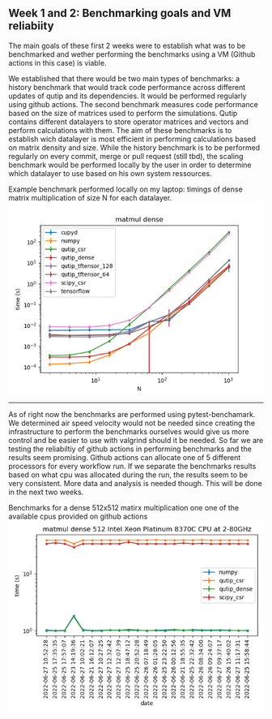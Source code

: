 ## Week 1 and 2: Benchmarking goals and VM reliabiity

The main goals of these first 2 weeks were to establish what was to be benchmarked and wether performing the benchmarks using a VM (Github actions in this case) is viable. 

We established that there would be two main types of benchmarks: a history benchmark that would track code performance across different updates of qutip and its dependencies. It would be performed regularly using github actions. 
The second benchmark measures code performance based on the size of matrices used to perform the simulations. Qutip contains different datalayers to store operator matrices and vectors and perform calculations with them. The aim of these benchmarks is to establish wich datalayer is most efficient in performing calculations based on matrix density and size. 
While the history benchmark is to be performed regularly on every commit, merge or pull request (still tbd), the scaling benchmark would be performed locally by the user in order to determine which datalayer to use based on his own system ressources.  

Example benchmark performed locally on my laptop: timings of dense matrix multiplication of size N for each datalayer.
![alt text](https://github.com/xspronken/xspronken.github.io/blob/main/_posts/images/matmul_dense.png)

---

As of right now the benchmarks are performed using pytest-benchamark. We determined air speed velocity would not be needed since creating the infrastructure to perform the benchmarks ourselves would give us more control and be easier to use with valgrind should it be needed.
So far we are testing the reliabiltiy of github actions in performing benchmarks and the results seem promising. Github actions can allocate one of 5 different processors for every workflow run. If we separate the benchmarks results based on what cpu was allocated during the run, the results seem to be very consistent. More data and analysis is needed though. This will be done in the next two weeks.

Benchmarks for a dense 512x512 matirx multiplication one one of the available cpus provided on github actions
![alt text](https://github.com/xspronken/xspronken.github.io/blob/main/_posts/images/Intel%20Xeon%20Platinum%208370C%20CPU%20at%202-80GHz_matmul_dense_512.png)
